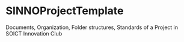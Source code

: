 # SINNOProjectTemplate
Documents, Organization, Folder structures, Standards of a Project in SOICT Innovation Club
